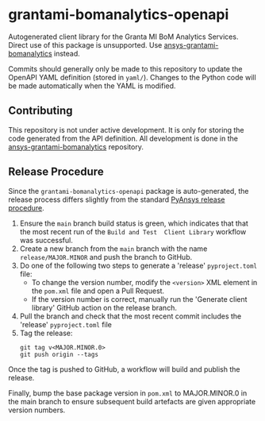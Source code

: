 # grantami-bomanalytics-openapi
Autogenerated client library for the Granta MI BoM Analytics Services. Direct use of this package is unsupported.
Use [ansys-grantami-bomanalytics](https://github.com/pyansys/grantami-bomanalytics) instead.

Commits should generally only be made to this repository to update the OpenAPI YAML definition (stored in
`yaml/`). Changes to the Python code will be made automatically when the YAML is modified.


## Contributing
This repository is not under active development. It is only for storing the code generated from the API
definition. All development is done in the
[ansys-grantami-bomanalytics](https://github.com/pyansys/grantami-bomanalytics) repository.


## Release Procedure
Since the `grantami-bomanalytics-openapi` package is auto-generated, the release process differs slightly from
the standard
[PyAnsys release procedure](https://dev.docs.pyansys.com/guidelines/dev_practices.html#release-procedures).

1. Ensure the ``main`` branch build status is green, which indicates that that the most recent run of the ``Build and Test 
   Client Library`` workflow was successful.
2. Create a new branch from the ``main`` branch with the name ``release/MAJOR.MINOR`` and push the branch to GitHub.
3. Do one of the following two steps to generate a 'release' `pyproject.toml` file:
   * To change the version number, modify the ``<version>`` XML element in the ``pom.xml`` file and open a Pull Request.
   * If the version number is correct, manually run the 'Generate client library' GitHub action on the release branch.
4. Pull the branch and check that the most recent commit includes the 'release' `pyproject.toml` file
5. Tag the release:
   ```commandline
   git tag v<MAJOR.MINOR.0>
   git push origin --tags
   ```

Once the tag is pushed to GitHub, a workflow will build and publish the release.

Finally, bump the base package version in `pom.xml` to MAJOR.MINOR.0 in the main branch to ensure subsequent build artefacts
are given appropriate version numbers.
